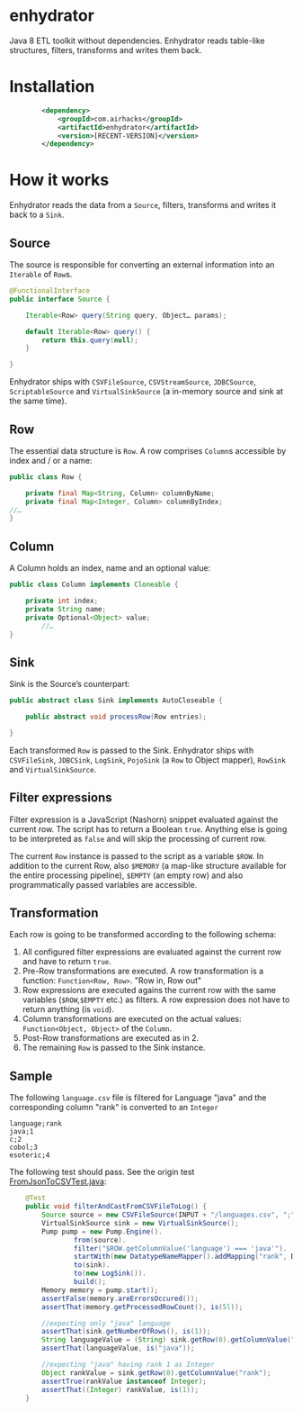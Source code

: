 enhydrator
==========

Java 8 ETL toolkit without dependencies. Enhydrator reads table-like structures, filters, transforms and writes them back.

# Installation

```xml
        <dependency>
            <groupId>com.airhacks</groupId>
            <artifactId>enhydrator</artifactId>
            <version>[RECENT-VERSION]</version>
        </dependency>
```

# How it works

Enhydrator reads the data from a `Source`, filters, transforms and writes it back to a `Sink`.

## Source

The source is responsible for converting an external information into an `Iterable` of `Row`s.

```java
@FunctionalInterface
public interface Source {

    Iterable<Row> query(String query, Object… params);

    default Iterable<Row> query() {
        return this.query(null);
    }

}
```
Enhydrator ships with `CSVFileSource`, `CSVStreamSource`, `JDBCSource`, `ScriptableSource` and `VirtualSinkSource` (a in-memory source and sink at the same time).

## Row

The essential data structure is `Row`. A row comprises `Column`s accessible by index and / or a name:

```java
public class Row {

    private final Map<String, Column> columnByName;
    private final Map<Integer, Column> columnByIndex;
//…
}
```

## Column

A Column holds an index, name and an optional value:

```java
public class Column implements Cloneable {

    private int index;
    private String name;
    private Optional<Object> value;
		//…
}
```

## Sink

Sink is the Source’s counterpart:

```java
public abstract class Sink implements AutoCloseable {

    public abstract void processRow(Row entries);

}
```

Each transformed `Row` is passed to the Sink. Enhydrator ships with `CSVFileSink`, `JDBCSink`, `LogSink`, `PojoSink` (a `Row` to Object mapper), `RowSink` and `VirtualSinkSource`.

## Filter expressions

Filter expression is a JavaScript (Nashorn) snippet evaluated against the current row. The script has to return a Boolean `true`. Anything else is going to be interpreted as `false` and will skip the processing of current row.

The current `Row` instance is passed to the script as a variable `$ROW`. In addition to the current Row, also `$MEMORY` (a map-like structure available for the entire processing pipeline), `$EMPTY` (an empty row) and also programmatically passed variables are accessible.

## Transformation

Each row is going to be transformed according to the following schema:

1. All configured filter expressions are evaluated against the current row and have to return `true`.
2. Pre-Row transformations are executed. A row transformation is a function: `Function<Row, Row>`. "Row in, Row out"
3. Row expressions are executed agains the current row with the same variables (`$ROW`,`$EMPTY` etc.) as filters. A row expression does not have to return anything (is `void`).
4. Column transformations are executed on the actual values: `Function<Object, Object>` of the `Column`.
5. Post-Row transformations are executed as in 2.
6. The remaining `Row` is passed to the Sink instance.

## Sample

The following `language.csv` file is filtered for Language "java" and the corresponding column "rank" is converted to an `Integer`

```
language;rank
java;1
c;2
cobol;3
esoteric;4
```
The following test should pass. See the origin test [FromJsonToCSVTest.java](https://github.com/AdamBien/enhydrator/blob/master/samples/json2csv/src/test/java/com/airhacks/samples/json/FromJsonToCSVTest.java):

```java
    @Test
    public void filterAndCastFromCSVFileToLog() {
        Source source = new CSVFileSource(INPUT + "/languages.csv", ";", "utf-8", true);
        VirtualSinkSource sink = new VirtualSinkSource();
        Pump pump = new Pump.Engine().
                from(source).
                filter("$ROW.getColumnValue('language') === 'java'").
                startWith(new DatatypeNameMapper().addMapping("rank", Datatype.INTEGER)).
                to(sink).
                to(new LogSink()).
                build();
        Memory memory = pump.start();
        assertFalse(memory.areErrorsOccured());
        assertThat(memory.getProcessedRowCount(), is(5l));

        //expecting only "java" language
        assertThat(sink.getNumberOfRows(), is(1));
        String languageValue = (String) sink.getRow(0).getColumnValue("language");
        assertThat(languageValue, is("java"));

        //expecting "java" having rank 1 as Integer
        Object rankValue = sink.getRow(0).getColumnValue("rank");
        assertTrue(rankValue instanceof Integer);
        assertThat((Integer) rankValue, is(1));
    }
```

